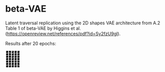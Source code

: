 # beta-VAE

Latent traversal replication using the 2D shapes VAE architecture from A.2 Table 1 of beta-VAE by Higgins et al. 
(https://openreview.net/references/pdf?id=Sy2fzU9gl). 

Results after 20 epochs:

<img src="https://github.com/katalinic/betaVAE/blob/master/latent_traversal_scaled.png" width="48">
